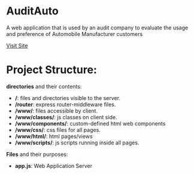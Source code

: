 ﻿# **AuditAuto**
A web application that is used by an audit company to evaluate the usage and preference of Automobile Manufacturer customers

[Visit Site](https://auditauto.herokuapp.com/)

Project Structure:
=======
**directories** and their contents:
- **/**: files and directories visible to the server.
- **/router**: express router-middleware files.
- **/www/**: files accessible by client.
- **/www/classes/**: js classes on client side.
- **/www/components/**: custom-defined html web components
- **/www/css/**: css files for all pages.
- **/www/html/**: html pages/views
- **/www/scripts/**: js scripts running inside all pages.

**Files** and their purposes:
- **app.js**: Web Application Server

